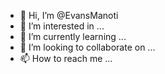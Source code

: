 - 👋 Hi, I’m @EvansManoti
- 👀 I’m interested in ...
- 🌱 I’m currently learning ...
- 💞️ I’m looking to collaborate on ...
- 📫 How to reach me ...

<!---
EvansManoti/EvansManoti is a ✨ special ✨ repository because its `README.md` (this file) appears on your GitHub profile.
You can click the Preview link to take a look at your changes.
--->
